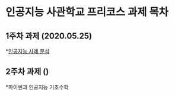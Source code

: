 # 인공지능 사관학교 프리코스 과제 목차

## 1주차 과제 (2020.05.25)
  *[인공지능 사례 분석](https://github.com/SeoMinJong/Readme/blob/master/1%EC%A3%BC%EC%B0%A8%20%EA%B3%BC%EC%A0%9C.ipynb)

## 2주차 과제 ()
*파이썬과 인공지능 기초수학
